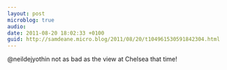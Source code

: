 ```yaml
---
layout: post
microblog: true
audio: 
date: 2011-08-20 18:02:33 +0100
guid: http://samdeane.micro.blog/2011/08/20/t104961530591842304.html
---
```

@neildejyothin not as bad as the view at Chelsea that time!
